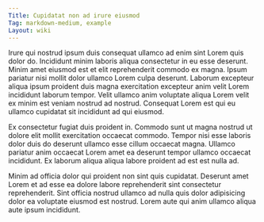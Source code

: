 ```yaml
---
Title: Cupidatat non ad irure eiusmod
Tag: markdown-medium, example
Layout: wiki
---
```

Irure qui nostrud ipsum duis consequat ullamco ad enim sint Lorem quis dolor do. Incididunt minim laboris aliqua consectetur in eu esse deserunt. Minim amet eiusmod est et elit reprehenderit commodo ex magna. Ipsum pariatur nisi mollit dolor ullamco Lorem culpa deserunt. Laborum excepteur aliqua ipsum proident duis magna exercitation excepteur anim velit Lorem incididunt laborum tempor. Velit ullamco anim voluptate aliqua Lorem velit ex minim est veniam nostrud ad nostrud. Consequat Lorem est qui eu ullamco cupidatat sit incididunt ad qui eiusmod.

Ex consectetur fugiat duis proident in. Commodo sunt ut magna nostrud ut dolore elit mollit exercitation occaecat commodo. Tempor nisi esse laboris dolor duis do deserunt ullamco esse cillum occaecat magna. Ullamco pariatur anim occaecat Lorem amet ea deserunt tempor ullamco occaecat incididunt. Ex laborum aliqua aliqua labore proident ad est est nulla ad.

Minim ad officia dolor qui proident non sint quis cupidatat. Deserunt amet Lorem et ad esse ea dolore labore reprehenderit sint consectetur reprehenderit. Sint officia nostrud ullamco ad nulla quis dolor adipisicing dolor ea voluptate eiusmod est nostrud. Lorem aute qui anim ullamco aliqua aute ipsum incididunt.